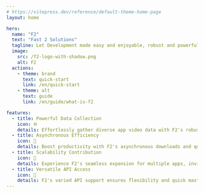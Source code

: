 ```yaml
---
# https://vitepress.dev/reference/default-theme-home-page
layout: home

hero:
  name: "F2"
  text: "Fast 2 Solutions"
  tagline: Let Development made easy and enjoyable, robust and powerful.
  image:
    src: /f2-logo-with-shadow.png
    alt: F2
  actions:
    - theme: brand
      text: quick-start
      link: /en/quick-start
    - theme: alt
      text: guide
      link: /en/guide/what-is-f2

features:
  - title: Powerful Data Collection
    icon: 🌐
    details: Effortlessly gather diverse app video data with F2's robust Python library.
  - title: Asynchronous Efficiency
    icon: 🚀
    details: Boost productivity with F2's asynchronous downloads and quick CLI/Python access.
  - title: Scalability Contribution
    icon: 🧩
    details: Experience F2's seamless expansion for multiple apps, inviting contributions to build even more powerful features.
  - title: Versatile API Access
    icon: 📡
    details: F2's varied API support ensures flexibility and quick mastery for users.
---
```


